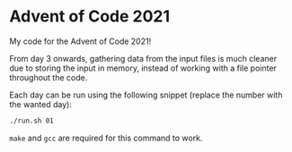 # Advent of Code 2021

My code for the Advent of Code 2021!

From day 3 onwards, gathering data from the input files is much cleaner due to storing the input in memory, instead of working with a file pointer throughout the code.

Each day can be run using the following snippet (replace the number with the wanted day):

```sh
./run.sh 01
```

`make` and `gcc` are required for this command to work.
